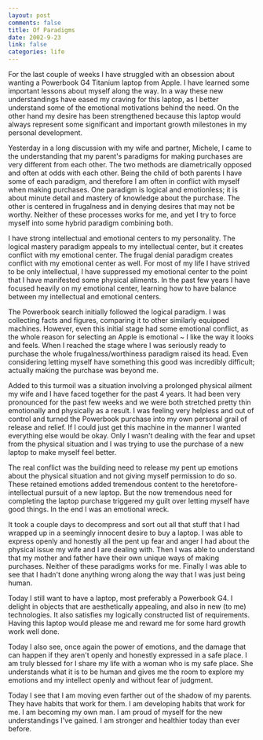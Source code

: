 ```yaml
--- 
layout: post
comments: false
title: Of Paradigms
date: 2002-9-23
link: false
categories: life
---
```

For the last couple of weeks I have struggled with an obsession about wanting a Powerbook G4 Titanium laptop from Apple. I have learned some important lessons about myself along the way. In a way these new understandings have eased my craving for this laptop, as I better understand some of the emotional motivations behind the need. On the other hand my desire has been strengthened because this laptop would always represent some significant and important growth milestones in my personal development.

Yesterday in a long discussion with my wife and partner, Michele, I came to the understanding that my parent's paradigms for making purchases are very different from each other. The two methods are diametrically opposed and often at odds with each other. Being the child of both parents I have some of each paradigm, and therefore I am often in conflict with myself when making purchases. One paradigm is logical and emotionless; it is about minute detail and mastery of knowledge about the purchase. The other is centered in frugalness and in denying desires that may not be worthy. Neither of these processes works for me, and yet I try to force myself into some hybrid paradigm combining both.

I have strong intellectual and emotional centers to my personality. The logical mastery paradigm appeals to my intellectual center, but it creates conflict with my emotional center. The frugal denial paradigm creates conflict with my emotional center as well. For most of my life I have strived to be only intellectual, I have suppressed my emotional center to the point that I have manifested some physical aliments. In the past few years I have focused heavily on my emotional center, learning how to have balance between my intellectual and emotional centers.

The Powerbook search initially followed the logical paradigm. I was collecting facts and figures, comparing it to other similarly equipped machines.  However, even this initial stage had some emotional conflict, as the whole reason for selecting an Apple is emotional ~ I like the way it looks and feels. When I reached the stage where I was seriously ready to purchase the whole frugalness/worthiness paradigm raised its head. Even considering letting myself have something this good was incredibly difficult; actually making the purchase was beyond me.

Added to this turmoil was a situation involving a prolonged physical ailment my wife and I have faced together for the past 4 years. It had been very pronounced for the past few weeks and we were both stretched pretty thin emotionally and physically as a result. I was feeling very helpless and out of control and turned the Powerbook purchase into my own personal grail of release and relief. If I could just get this machine in the manner I wanted everything else would be okay. Only I wasn't dealing with the fear and upset from the physical situation and I was trying to use the purchase of a new laptop to make myself feel better.

The real conflict was the building need to release my pent up emotions about the physical situation and not giving myself permission to do so. These retained emotions added tremendous content to the heretofore-intellectual pursuit of a new laptop. But the now tremendous need for completing the laptop purchase triggered my guilt over letting myself have good things. In the end I was an emotional wreck.

It took a couple days to decompress and sort out all that stuff that I had wrapped up in a seemingly innocent desire to buy a laptop. I was able to express openly and honestly all the pent up fear and anger I had about the physical issue my wife and I are dealing with. Then I was able to understand that my mother and father have their own unique ways of making purchases. Neither of these paradigms works for me. Finally I was able to see that I hadn't done anything wrong along the way that I was just being human.

Today I still want to have a laptop, most preferably a Powerbook G4. I delight in objects that are aesthetically appealing, and also in new (to me) technologies. It also satisfies my logically constructed list of requirements. Having this laptop would please me and reward me for some hard growth work well done.

Today I also see, once again the power of emotions, and the damage that can happen if they aren't openly and honestly expressed in a safe place. I am truly blessed for I share my life with a woman who is my safe place. She understands what it is to be human and gives me the room to explore my emotions and my intellect openly and without fear of judgment.

Today I see that I am moving even farther out of the shadow of my parents. They have habits that work for them. I am developing habits that work for me. I am becoming my own man. I am proud of myself for the new understandings I've gained. I am stronger and healthier today than ever before.
